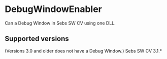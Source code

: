# DebugWindowEnabler
Can a Debug Window in Sebs SW CV using one DLL.
## Supported versions
(Versions 3.0 and older does not have a Debug Window.) Sebs SW CV 3.1.*
